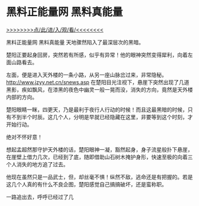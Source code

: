 # 黑料正能量网 黑料真能量

<a href="https://8h9e.vip/">>>>>>>>>点/此/进/入/观/看/<<<<<<<<</a>

黑料正能量网 黑料真能量
天地骤然陷入了最深层次的黑暗。

楚阳正要起身回房，突然若有所感，似乎有异常！他的眼神突然变得犀利，向着左面山路看去。

左面，便是进入天外楼的一条小路，从另一座山脉岔过来，非常隐秘。
http://www.jzyy.net.cn/snews.asp
在楚阳目光注视下，悬崖下突然出现了几道黑影，疾如飘风，在漆黑的夜色中幽灵一般一晃而没，消失的方向，竟然是天外楼内部的方向。

楚阳眼睛一眯，四更天，乃是最利于夜行人行动的时候！而且这最黑暗的时候，只有不到半个时辰。这几个人，分明是早就已经隐藏在这里，非要等到这个时刻，才开始行动。

绝对不怀好意！

想起孟超然那守护天外楼的话，楚阳眼神一凝，豁然起身，身子流星般扑下悬崖，在崖壁上借力几次，已经到了底，随即借助山石树木掩护身形，快速至极的向着三个人消失的地方追了过去。

他现在虽然只是一品武士，但，却丝毫不惧！纵然不敌，逃命还是有把握的。若是这几个人真的有什么不良企图，楚阳感觉自己搞搞破坏，还是蛮称职。

一路追出去，呼呼已经过了几

